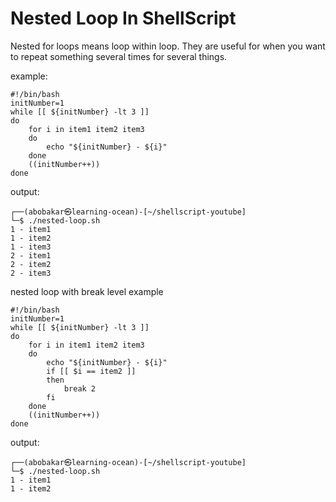# Nested Loop In ShellScript
Nested for loops means loop within loop. They are useful for when you want to repeat something several times for several things.



example:
```
#!/bin/bash
initNumber=1
while [[ ${initNumber} -lt 3 ]]
do
    for i in item1 item2 item3
    do
        echo "${initNumber} - ${i}"
    done
    ((initNumber++))
done
```

output:
```
┌──(abobakar㉿learning-ocean)-[~/shellscript-youtube]
└─$ ./nested-loop.sh
1 - item1
1 - item2
1 - item3
2 - item1
2 - item2
2 - item3
```

nested loop with break level example
```
#!/bin/bash
initNumber=1
while [[ ${initNumber} -lt 3 ]]
do
    for i in item1 item2 item3
    do
        echo "${initNumber} - ${i}"
        if [[ $i == item2 ]]
        then
            break 2
        fi
    done
    ((initNumber++))
done
```

output:
```
┌──(abobakar㉿learning-ocean)-[~/shellscript-youtube]
└─$ ./nested-loop.sh
1 - item1
1 - item2
```